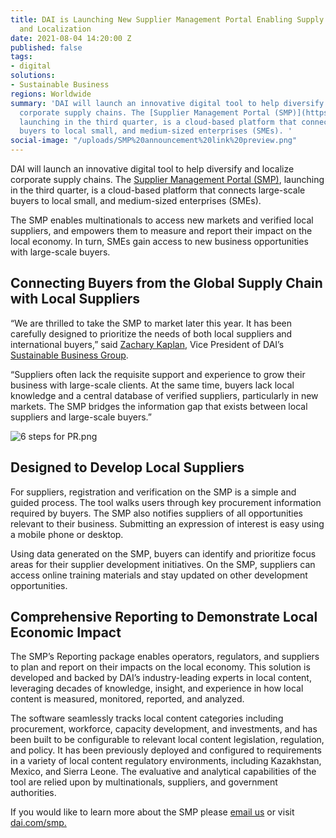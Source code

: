 ```yaml
---
title: DAI is Launching New Supplier Management Portal Enabling Supply Chain Diversification
  and Localization
date: 2021-08-04 14:20:00 Z
published: false
tags:
- digital
solutions:
- Sustainable Business
regions: Worldwide
summary: 'DAI will launch an innovative digital tool to help diversify and localize
  corporate supply chains. The [Supplier Management Portal (SMP)](https://supplier-management-portal-dai.com/),
  launching in the third quarter, is a cloud-based platform that connects large-scale
  buyers to local small, and medium-sized enterprises (SMEs). '
social-image: "/uploads/SMP%20announcement%20link%20preview.png"
---
```


DAI will launch an innovative digital tool to help diversify and localize corporate supply chains. The [Supplier Management Portal (SMP)](https://supplier-management-portal-dai.com/), launching in the third quarter, is a cloud-based platform that connects large-scale buyers to local small, and medium-sized enterprises (SMEs). 

The SMP enables multinationals to access new markets and verified local suppliers, and empowers them to measure and report their impact on the local economy. In turn, SMEs gain access to new business opportunities with large-scale buyers.  

## Connecting Buyers from the Global Supply Chain with Local Suppliers

“We are thrilled to take the SMP to market later this year. It has been carefully designed to prioritize the needs of both local suppliers and international buyers,” said [Zachary Kaplan](https://www.dai.com/who-we-are/our-team/zachary-kaplan), Vice President of DAI’s [Sustainable Business Group](https://www.dai.com/our-work/solutions/sustainable-business).

“Suppliers often lack the requisite support and experience to grow their business with large-scale clients. At the same time, buyers lack local knowledge and a central database of verified suppliers, particularly in new markets. The SMP bridges the information gap that exists between local suppliers and large-scale buyers.”

![6 steps for PR.png](/uploads/6%20steps%20for%20PR.png)

## Designed to Develop Local Suppliers  

For suppliers, registration and verification on the SMP is a simple and guided process. The tool walks users through key procurement information required by buyers. The SMP also notifies suppliers of all opportunities relevant to their business. Submitting an expression of interest is easy using a mobile phone or desktop. 

Using data generated on the SMP, buyers can identify and prioritize focus areas for their supplier development initiatives. On the SMP, suppliers can access online training materials and stay updated on other development opportunities.  

## Comprehensive Reporting to Demonstrate Local Economic Impact 

The SMP’s Reporting package enables operators, regulators, and suppliers to plan and report on their impacts on the local economy. This solution is developed and backed by DAI’s industry-leading experts in local content, leveraging decades of knowledge, insight, and experience in how local content is measured, monitored, reported, and analyzed.

The software seamlessly tracks local content categories including procurement, workforce, capacity development, and investments, and has been built to be configurable to relevant local content legislation, regulation, and policy. It has been previously deployed and configured to requirements in a variety of local content regulatory environments, including Kazakhstan, Mexico, and Sierra Leone. The evaluative and analytical capabilities of the tool are relied upon by multinationals, suppliers, and government authorities. 

If you would like to learn more about the SMP please [email us](https://mail.google.com/mail/u/0/?fs=1&tf=cm&source=mailto&su=SMP+-+Contact+form&to=smpinfo@dai.com) or visit [dai.com/smp.](https://supplier-management-portal-dai.com/)